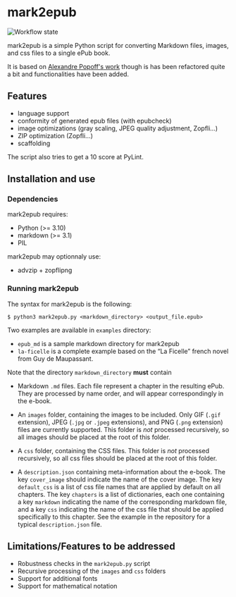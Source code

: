 # mark2epub

![Workflow state](https://github.com/Zigazou/mark2epub/actions/workflows/python-package.yml/badge.svg)

mark2epub is a simple Python script for converting Markdown files, images, and
css files to a single ePub book.

It is based on [Alexandre Popoff's work](https://github.com/AlexPof/mark2epub)
though is has been refactored quite a bit and functionalities have been added.

## Features

- language support
- conformity of generated epub files (with epubcheck)
- image optimizations (gray scaling, JPEG quality adjustment, Zopfli…)
- ZIP optimization (Zopfli…)
- scaffolding

The script also tries to get a 10 score at PyLint.

## Installation and use

### Dependencies

mark2epub requires:

- Python (>= 3.10)
- markdown (>= 3.1)
- PIL

mark2epub may optionnaly use:

- advzip + zopflipng

### Running mark2epub

The syntax for mark2epub is the following:

    $ python3 mark2epub.py <markdown_directory> <output_file.epub>

Two examples are available in `examples` directory:

- `epub_md` is a sample markdown directory for mark2epub
- `la-ficelle` is a complete example based on the “La Ficelle” french novel from
  Guy de Maupassant.

Note that the directory `markdown_directory` **must** contain

* Markdown `.md` files. Each file represent a chapter in the resulting ePub.
They are processed by name order, and will appear correspondingly in the e-book.

* An `images` folder, containing the images to be included. Only GIF (`.gif`
  extension), JPEG (`.jpg` or `.jpeg` extensions), and PNG (`.png` extension)
  files are currently supported. This folder is *not* processed recursively, so
  all images should be placed at the root of this folder.

* A `css` folder, containing the CSS files. This folder is *not* processed
   recursively, so all css files should be placed at the root of this folder.

* A `description.json` containing meta-information about the e-book. The key
  `cover_image` should indicate the name of the cover image. The key
  `default_css` is a list of css file names that are applied by default on all
  chapters. The key `chapters` is a list of dictionaries, each one containing a
  key `markdown` indicating the name of the corresponding markdown file, and a
  key `css` indicating the name of the css file that should be applied
  specifically to this chapter. See the example in the repository for a typical
  `description.json` file.

## Limitations/Features to be addressed

* Robustness checks in the `mark2epub.py` script
* Recursive processing of the `images` and `css` folders
* Support for additional fonts
* Support for mathematical notation
